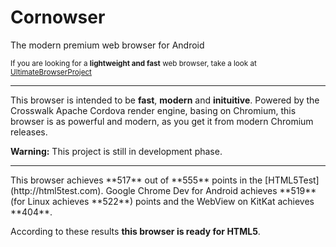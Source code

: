 # Cornowser
The modern premium web browser for Android

<sub>If you are looking for a **lightweight and fast** web browser, take a look at [UltimateBrowserProject](http://github.com/Thunderbottom/UltimateBrowserProject)</sub>

<hr />

This browser is intended to be **fast**, **modern** and **inituitive**.
Powered by the Crosswalk Apache Cordova render engine, basing on Chromium, this browser is as powerful and modern, as you get it from modern Chromium releases.

**Warning:** This project is still in development phase.

<hr />
This browser achieves **517** out of **555** points in the [HTML5Test](http://html5test.com).
Google Chrome Dev for Android achieves **519** (for Linux achieves **522**) points and the WebView on KitKat achieves **404**.

According to these results **this browser is ready for HTML5**.
